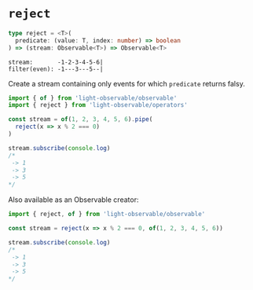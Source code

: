 # `reject`
```typescript
type reject = <T>(
  predicate: (value: T, index: number) => boolean
) => (stream: Observable<T>) => Observable<T>
```

```
stream:       -1-2-3-4-5-6|
filter(even): -1---3---5--|
```

Create a stream containing only events for which `predicate` returns falsy.

```typescript
import { of } from 'light-observable/observable'
import { reject } from 'light-observable/operators'

const stream = of(1, 2, 3, 4, 5, 6).pipe(
  reject(x => x % 2 === 0)
)

stream.subscribe(console.log)
/*
 -> 1
 -> 3
 -> 5
*/
```

Also available as an Observable creator:
```typescript
import { reject, of } from 'light-observable/observable'

const stream = reject(x => x % 2 === 0, of(1, 2, 3, 4, 5, 6))

stream.subscribe(console.log)
/*
 -> 1
 -> 3
 -> 5
*/
```
